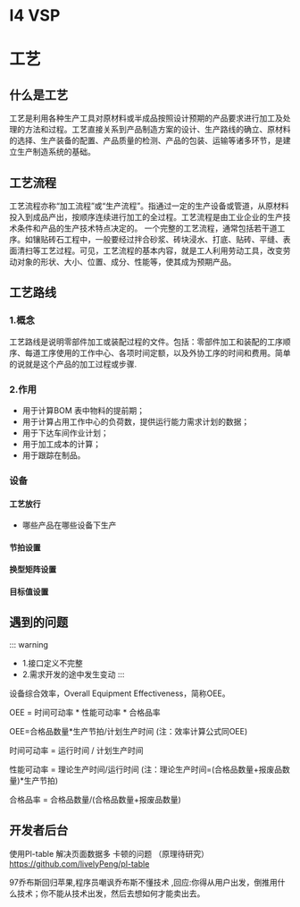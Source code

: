 # I4 VSP

# 工艺

## 什么是工艺
工艺是利用各种生产工具对原材料或半成品按照设计预期的产品要求进行加工及处理的方法和过程。工艺直接关系到产品制造方案的设计、生产路线的确立、原材料的选择、生产装备的配置、产品质量的检测、产品的包装、运输等诸多环节，是建立生产制造系统的基础。

## 工艺流程
工艺流程亦称“加工流程”或“生产流程”。指通过一定的生产设备或管道，从原材料投入到成品产出，按顺序连续进行加工的全过程。工艺流程是由工业企业的生产技术条件和产品的生产技术特点决定的。
一个完整的工艺流程，通常包括若干道工序。如镶贴砖石工程中，一般要经过拌合砂浆、砖块浸水、打底、贴砖、平缝、表面清扫等工艺过程。可见，工艺流程的基本内容，就是工人利用劳动工具，改变劳动对象的形状、大小、位置、成分、性能等，使其成为预期产品。

## 工艺路线

### 1.概念
工艺路线是说明零部件加工或装配过程的文件。包括：零部件加工和装配的工序顺序、每道工序使用的工作中心、各项时间定额，以及外协工序的时间和费用。简单的说就是这个产品的加工过程或步骤.

### 2.作用

- 用于计算BOM 表中物料的提前期；
- 用于计算占用工作中心的负荷数，提供运行能力需求计划的数据；
- 用于下达车间作业计划；
- 用于加工成本的计算；
- 用于跟踪在制品。

### 设备

#### 工艺放行

- 哪些产品在哪些设备下生产

#### 节拍设置

#### 换型矩阵设置

#### 目标值设置

## 遇到的问题
::: warning
- 1.接口定义不完整
- 2.需求开发的途中发生变动
:::

设备综合效率，Overall Equipment Effectiveness，简称OEE。

OEE = 时间可动率 * 性能可动率 * 合格品率

OEE=合格品数量*生产节拍/计划生产时间 (注：效率计算公式同OEE)

时间可动率 = 运行时间 / 计划生产时间

性能可动率 = 理论生产时间/运行时间 (注：理论生产时间=(合格品数量+报废品数量)*生产节拍)

合格品率 = 合格品数量/(合格品数量+报废品数量)


## 开发者后台

使用Pl-table 解决页面数据多 卡顿的问题 （原理待研究） https://github.com/livelyPeng/pl-table



97乔布斯回归苹果,程序员嘲讽乔布斯不懂技术 ,回应:你得从用户出发，倒推用什么技术；你不能从技术出发，然后去想如何才能卖出去。

